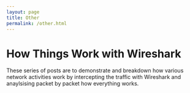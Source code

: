 ```yaml
---
layout: page
title: Other
permalink: /other.html
---
```


# How Things Work with Wireshark
These series of posts are to demonstrate and breakdown how various network activities work by intercepting the traffic with Wireshark and anaylsising packet by packet how everything works.

